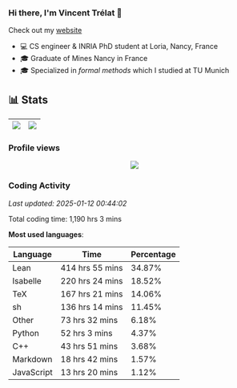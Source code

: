 ### Hi there, I'm Vincent Trélat 👋

Check out my [website](https://vtrelat.github.io)

-   💻 CS engineer & INRIA PhD student at Loria, Nancy, France
-   🎓 Graduate of Mines Nancy in France
-   🎓 Specialized in _formal methods_ which I studied at TU Munich

## 📊 **Stats**

| <img align="center" src="https://readme-stats.clckblog.space/api?username=VTrelat&show_icons=true&include_all_commits=true&theme=tokyonight&hide_border=true" /> | <img align="center" src="https://readme-stats.clckblog.space/api/top-langs/?username=VTrelat&layout=compact&theme=tokyonight&hide_border=true" /> |
| ---------------------------------------------------------------------------------------------------------------------------------------------------------------- | ------------------------------------------------------------------------------------------------------------------------------------------------- |

### Profile views

<p align="center">
 <img src="https://profile-counter.glitch.me/VTrelat/count.svg" />
</p>

<!--automations-->
### Coding Activity
_Last updated: 2025-01-12 00:44:02_

Total coding time: 1,190 hrs 3 mins

**Most used languages**:

| Language | Time | Percentage |
| ------------- | ------------- | ------------- |
| Lean | 414 hrs 55 mins | 34.87% |
| Isabelle | 220 hrs 24 mins | 18.52% |
| TeX | 167 hrs 21 mins | 14.06% |
| sh | 136 hrs 14 mins | 11.45% |
| Other | 73 hrs 32 mins | 6.18% |
| Python | 52 hrs 3 mins | 4.37% |
| C++ | 43 hrs 51 mins | 3.68% |
| Markdown | 18 hrs 42 mins | 1.57% |
| JavaScript | 13 hrs 20 mins | 1.12% |

